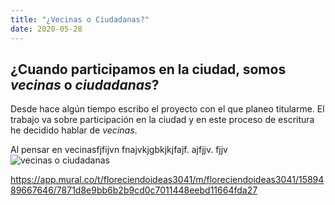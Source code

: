 ```yaml
---
title: "¿Vecinas o Ciudadanas?"
date: 2020-05-28
---
```

<style>
body { background-image: url("images/floresfondo7.png");} 
    
</style>


## ¿Cuando participamos en la ciudad, somos *vecinas* o *ciudadanas*?

Desde hace algún tiempo escribo el proyecto con el que planeo titularme. 
El trabajo va sobre participación en la ciudad y en este proceso de escritura he decidido hablar de *vecinas*.

Al pensar en vecinasfjfijvn
fnajvkjgbkjkjfajf. ajfjjv. fjjv
![vecinas o ciudadanas](https://user-images.githubusercontent.com/66037367/83172191-d9782380-a0dc-11ea-819d-10627e85aa83.png)

https://app.mural.co/t/floreciendoideas3041/m/floreciendoideas3041/1589489667646/7871d8e9bb6b2b9cd0c7011448eebd11664fda27

